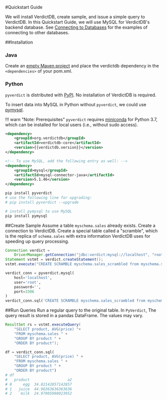 #Quickstart Guide

We will install VerdictDB, create sample, and issue a simple query to VerdictDB. In this Quickstart Guide, we will use MySQL for VerdictDB's backend database. See [Connecting to Databases](/reference/connection/) for the examples of connecting to other databases.

##Installation
### Java
Create an [empty Maven project](https://maven.apache.org/guides/getting-started/maven-in-five-minutes.html) and
place the verdictdb dependency in the `<dependencies>` of your pom.xml.

### Python
`pyverdict` is distributed with [PyPI](https://pypi.org/project/pyverdict/). No installation of VerdictDB is required.

To insert data into MySQL in Python without `pyverdict`, we could use [pymysql](https://pymysql.readthedocs.io/en/latest/).

!!! warn "Note: Prerequisites"
    `pyverdict` requires [miniconda](https://conda.io/docs/user-guide/install/index.html) for Python 3.7,
    which can be installed for local users (i.e., without sudo access).

```xml tab='Java'
<dependency>
    <groupId>org.verdictdb</groupId>
    <artifactId>verdictdb-core</artifactId>
    <version>{{verdictdb.version}}</version>
</dependency>

<!-- To use MySQL, add the following entry as well: -->
<dependency>
    <groupId>mysql</groupId>
    <artifactId>mysql-connector-java</artifactId>
    <version>5.1.46</version>
</dependency>
```

```bash tab='Python'
pip install pyverdict
# use the following line for upgrading:
# pip install pyverdict --upgrade

# install pymysql to use MySQL
pip install pymysql
```

##Create Sample
Assume a table `myschema.sales` already exists. Create a connection to VerdictDB. Create a special table called a "scramble", which is the replica of `schema.sales` with extra information VerdictDB uses for speeding up query processing.

```java tab='Java'
Connection verdict =
    DriverManager.getConnection("jdbc:verdict:mysql://localhost", "root", "");
Statement vstmt = verdict.createStatement();
vstmt.execute("CREATE SCRAMBLE myschema.sales_scrambled from myschema.sales");
```

```python tab='Python'
verdict_conn = pyverdict.mysql(
    host='localhost',
    user='root',
    password='',
    port=3306
)
verdict_conn.sql('CREATE SCRAMBLE myschema.sales_scrambled from myschema.sales')
```


##Run Queries
Run a regular query to the original table. In `PyVerdict`, The query result is stored in a pandas DataFrame. The values may vary.

```java tab='Java'
ResultSet rs = vstmt.executeQuery(
    "SELECT product, AVG(price) "+
    "FROM myschema.sales " +
    "GROUP BY product " +
    "ORDER BY product");
```

```python tab='Python'
df = verdict_conn.sql(
    "SELECT product, AVG(price) " +
    "FROM myschema.sales " +
    "GROUP BY product " +
    "ORDER BY product")
# df
#   product                 a2
# 0     egg  34.82142857142857
# 1   juice  44.96363636363636
# 2    milk  24.97005988023952
```
